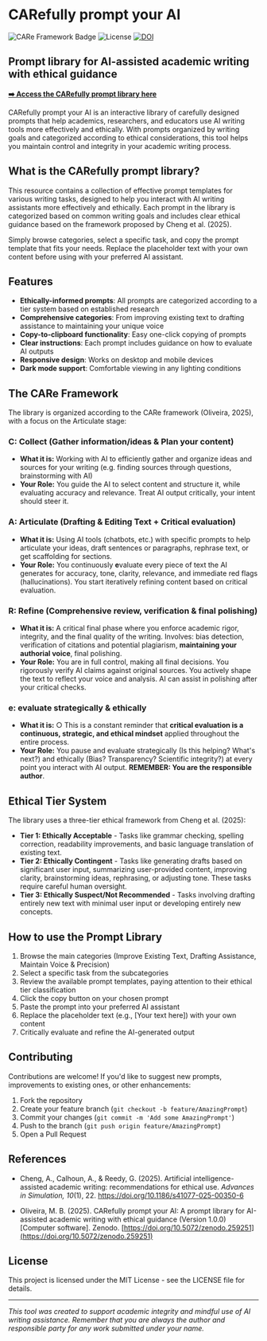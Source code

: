 # CARefully prompt your AI

![CARe Framework Badge](https://img.shields.io/badge/CARe%20Framework-Prompt%20Library-5D5CDE)
![License](https://img.shields.io/badge/License-MIT-blue)
[![DOI](https://sandbox.zenodo.org/badge/984780094.svg)](https://handle.stage.datacite.org/10.5072/zenodo.259251)


## Prompt library for AI-assisted academic writing with ethical guidance

**[➡️ Access the CARefully prompt library here](https://olivethree.github.io/carefullyprompt/)**


CARefully prompt your AI is an interactive library of carefully designed prompts that help academics, researchers, and educators use AI writing tools more effectively and ethically. With prompts organized by writing goals and categorized according to ethical considerations, this tool helps you maintain control and integrity in your academic writing process.

## What is the CARefully prompt library?

This resource contains a collection of effective prompt templates for various writing tasks, designed to help you interact with AI writing assistants more effectively and ethically. Each prompt in the library is categorized based on common writing goals and includes clear ethical guidance based on the framework proposed by Cheng et al. (2025).

Simply browse categories, select a specific task, and copy the prompt template that fits your needs. Replace the placeholder text with your own content before using with your preferred AI assistant.

## Features

- **Ethically-informed prompts**: All prompts are categorized according to a tier system based on established research
- **Comprehensive categories**: From improving existing text to drafting assistance to maintaining your unique voice
- **Copy-to-clipboard functionality**: Easy one-click copying of prompts
- **Clear instructions**: Each prompt includes guidance on how to evaluate AI outputs
- **Responsive design**: Works on desktop and mobile devices
- **Dark mode support**: Comfortable viewing in any lighting conditions

## The CARe Framework

The library is organized according to the CARe framework (Oliveira, 2025), with a focus on the Articulate stage:

### C: Collect (Gather information/ideas & Plan your content)
- **What it is:** Working with AI to efficiently gather and organize ideas and sources for your writing (e.g. finding sources through questions, brainstorming with AI)
- **Your Role:** You guide the AI to select content and structure it, while evaluating accuracy and relevance. Treat AI output critically, your intent should steer it.

### A: Articulate (Drafting & Editing Text + Critical evaluation)
- **What it is:** Using AI tools (chatbots, etc.) with specific prompts to help articulate your ideas, draft sentences or paragraphs, rephrase text, or get scaffolding for sections.
- **Your Role:** You continuously **e**valuate every piece of text the AI generates for accuracy, tone, clarity, relevance, and immediate red flags (hallucinations). You start iteratively refining content based on critical evaluation.

### R: Refine (Comprehensive review, verification & final polishing)
- **What it is:** A critical final phase where you enforce academic rigor, integrity, and the final quality of the writing. Involves: bias detection, verification of citations and potential plagiarism, **maintaining your authorial voice**, final polishing.
- **Your Role:** You are in full control, making all final decisions. You rigorously verify AI claims against original sources. You actively shape the text to reflect your voice and analysis. AI can assist in polishing after your critical checks.

### e: evaluate strategically & ethically
- **What it is:** ○	This is a constant reminder that **critical evaluation is a continuous, strategic, and ethical mindset** applied throughout the entire process.
- **Your Role:** You pause and evaluate strategically (Is this helping? What's next?) and ethically (Bias? Transparency? Scientific integrity?) at every point you interact with AI output. **REMEMBER: You are the responsible author**.

## Ethical Tier System

The library uses a three-tier ethical framework from Cheng et al. (2025):

- **Tier 1: Ethically Acceptable** - Tasks like grammar checking, spelling correction, readability improvements, and basic language translation of existing text.
- **Tier 2: Ethically Contingent** - Tasks like generating drafts based on significant user input, summarizing user-provided content, improving clarity, brainstorming ideas, rephrasing, or adjusting tone. These tasks require careful human oversight.
- **Tier 3: Ethically Suspect/Not Recommended** - Tasks involving drafting entirely new text with minimal user input or developing entirely new concepts.

## How to use the Prompt Library

1. Browse the main categories (Improve Existing Text, Drafting Assistance, Maintain Voice & Precision)
2. Select a specific task from the subcategories
3. Review the available prompt templates, paying attention to their ethical tier classification
4. Click the copy button on your chosen prompt
5. Paste the prompt into your preferred AI assistant
6. Replace the placeholder text (e.g., [Your text here]) with your own content
7. Critically evaluate and refine the AI-generated output

## Contributing

Contributions are welcome! If you'd like to suggest new prompts, improvements to existing ones, or other enhancements:

1. Fork the repository
2. Create your feature branch (`git checkout -b feature/AmazingPrompt`)
3. Commit your changes (`git commit -m 'Add some AmazingPrompt'`)
4. Push to the branch (`git push origin feature/AmazingPrompt`)
5. Open a Pull Request

## References

- Cheng, A., Calhoun, A., & Reedy, G. (2025). Artificial intelligence-assisted academic writing: recommendations for ethical use. *Advances in Simulation, 10*(1), 22. https://doi.org/10.1186/s41077-025-00350-6
  
- Oliveira, M. B. (2025). CARefully prompt your AI: A prompt library for AI-assisted academic writing with ethical guidance (Version 1.0.0) [Computer software]. Zenodo. [https://doi.org/10.5072/zenodo.259251](https://doi.org/10.5072/zenodo.259251)

## License

This project is licensed under the MIT License - see the LICENSE file for details.

---

*This tool was created to support academic integrity and mindful use of AI writing assistance. Remember that you are always the author and responsible party for any work submitted under your name.*
